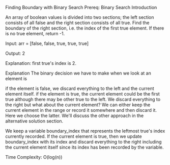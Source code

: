 Finding Boundary with Binary Search
Prereq: Binary Search Introduction

An array of boolean values is divided into two sections; the left section consists of all false and the right section consists of all true. Find the boundary of the right section, i.e. the index of the first true element. If there is no true element, return -1.

Input: arr = [false, false, true, true, true]

Output: 2

Explanation: first true's index is 2.


Explanation
The binary decision we have to make when we look at an element is

if the element is false, we discard everything to the left and the current element itself.
if the element is true, the current element could be the first true although there may be other true to the left. We discard everything to the right but what about the current element?
We can either keep the current element in the range or record it somewhere and then discard it. Here we choose the latter. We'll discuss the other approach in the alternative solution section.

We keep a variable boundary_index that represents the leftmost true's index currently recorded. If the current element is true, then we update boundary_index with its index and discard everything to the right including the current element itself since its index has been recorded by the variable.

Time Complexity: O(log(n))

